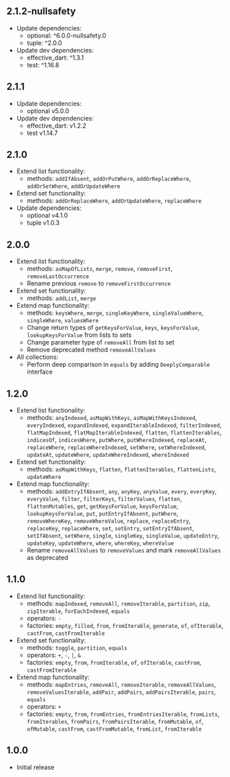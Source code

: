 ## 2.1.2-nullsafety

* Update dependencies:
  * optional: ^6.0.0-nullsafety.0
  * tuple: ^2.0.0
* Update dev dependencies:
  * effective_dart: ^1.3.1
  * test: ^1.16.8

## 2.1.1

* Update dependencies:
  * optional v5.0.0
* Update dev dependencies:
  * effective_dart: v1.2.2
  * test v1.14.7

## 2.1.0

* Extend list functionality:
  * methods: `addIfAbsent`, `addOrPutWhere`, `addOrReplaceWhere`, `addOrSetWhere`, `addOrUpdateWhere`
* Extend set functionality:
  * methods: `addOrReplaceWhere`, `addOrUpdateWhere`, `replaceWhere`
* Update dependencies:
  * optional v4.1.0
  * tuple v1.0.3

## 2.0.0

* Extend list functionality:
  * methods: `asMapOfLists`, `merge`, `remove`, `removeFirst`, `removeLastOccurrence`
  * Rename previous `remove` to `removeFirstOccurrence`
* Extend set functionality:
  * methods: `addList`, `merge`
* Extend map functionality:
  * methods: `keysWhere`, `merge`, `singleKeyWhere`, `singleValueWhere`, `singleWhere`, `valuesWhere`
  * Change return types of `getKeysForValue`, `keys`, `keysForValue`, `lookupKeysForValue` from lists to sets
  * Change parameter type of `removeAll` from list to set
  * Remove deprecated method `removeAllValues`
* All collections:
  * Perform deep comparison in `equals` by adding `DeeplyComparable` interface

## 1.2.0

* Extend list functionality:
  * methods: `anyIndexed`, `asMapWithKeys`, `asMapWithKeysIndexed`, `everyIndexed`, `expandIndexed`, `expandIterableIndexed`, `filterIndexed`, `flatMapIndexed`, `flatMapIterableIndexed`, `flatten`, `flattenIterables`, `indicesOf`, `indicesWhere`, `putWhere`, `putWhereIndexed`, `replaceAt`, `replaceWhere`, `replaceWhereIndexed`, `setWhere`, `setWhereIndexed`, `updateAt`, `updateWhere`, `updateWhereIndexed`, `whereIndexed`
* Extend set functionality:
  * methods: `asMapWithKeys`, `flatten`, `flattenIterables`, `flattenLists`, `updateWhere`
* Extend map functionality:
  * methods: `addEntryIfAbsent`, `any`, `anyKey`, `anyValue`, `every`, `everyKey`, `everyValue`, `filter`, `filterKeys`, `filterValues`, `flatten`, `flattenMutables`, `get`, `getKeysForValue`, `keysForValue`, `lookupKeysForValue`, `put`, `putEntryIfAbsent`, `putWhere`, `removeWhereKey`, `removeWhereValue`, `replace`, `replaceEntry`, `replaceKey`, `replaceWhere`, `set`, `setEntry`, `setEntryIfAbsent`, `setIfAbsent`, `setWhere`, `single`, `singleKey`, `singleValue`, `updateEntry`, `updateKey`, `updateWhere`, `where`, `whereKey`, `whereValue`
  * Rename `removeAllValues` to `removeValues` and mark `removeAllValues` as deprecated

## 1.1.0

* Extend list functionality:
  * methods: `mapIndexed`, `removeAll`, `removeIterable`, `partition`, `zip`, `zipIterable`, `forEachIndexed`, `equals`
  * operators: `-`
  * factories: `empty`, `filled`, `from`, `fromIterable`, `generate`, `of`, `ofIterable`, `castFrom`, `castFromIterable`
* Extend set functionality:
  * methods: `toggle`, `partition`, `equals`
  * operators: `+`, `-`, `|`, `&`
  * factories: `empty`, `from`, `fromIterable`, `of`, `ofIterable`, `castFrom`, `castFromIterable`
* Extend map functionality:
  * methods: `mapEntries`, `removeAll`, `removeIterable`, `removeAllValues`, `removeValuesIterable`, `addPair`, `addPairs`, `addPairsIterable`, `pairs`, `equals`
  * operators: `+`
  * factories: `empty`, `from`, `fromEntries`, `fromEntriesIterable`, `fromLists`, `fromIterables`, `fromPairs`, `fromPairsIterable`, `fromMutable`, `of`, `ofMutable`, `castFrom`, `castFromMutable`, `fromList`, `fromIterable`

## 1.0.0

* Initial release
